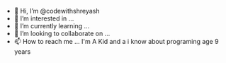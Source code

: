 - 👋 Hi, I’m @codewithshreyash
- 👀 I’m interested in ...
- 🌱 I’m currently learning ...
- 💞️ I’m looking to collaborate on ...
- 📫 How to reach me ...
I'm A Kid  and a  i know about programing
age 9 years
